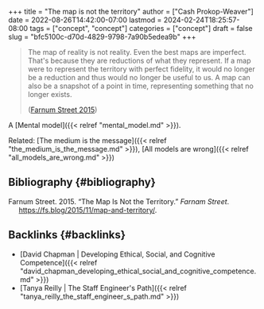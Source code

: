 +++
title = "The map is not the territory"
author = ["Cash Prokop-Weaver"]
date = 2022-08-26T14:42:00-07:00
lastmod = 2024-02-24T18:25:57-08:00
tags = ["concept", "concept"]
categories = ["concept"]
draft = false
slug = "bfc5100c-d70d-4829-9798-7a90b5edea9b"
+++

> The map of reality is not reality. Even the best maps are imperfect. That's because they are reductions of what they represent. If a map were to represent the territory with perfect fidelity, it would no longer be a reduction and thus would no longer be useful to us. A map can also be a snapshot of a point in time, representing something that no longer exists.
>
> (<a href="#citeproc_bib_item_1">Farnum Street 2015</a>)

A [Mental model]({{< relref "mental_model.md" >}}).

Related: [The medium is the message]({{< relref "the_medium_is_the_message.md" >}}), [All models are wrong]({{< relref "all_models_are_wrong.md" >}})


## Bibliography {#bibliography}

<style>.csl-entry{text-indent: -1.5em; margin-left: 1.5em;}</style><div class="csl-bib-body">
  <div class="csl-entry"><a id="citeproc_bib_item_1"></a>Farnum Street. 2015. “The Map Is Not the Territory.” <i>Farnam Street</i>. <a href="https://fs.blog/2015/11/map-and-territory/">https://fs.blog/2015/11/map-and-territory/</a>.</div>
</div>


## Backlinks {#backlinks}

-   [David Chapman | Developing Ethical, Social, and Cognitive Competence]({{< relref "david_chapman_developing_ethical_social_and_cognitive_competence.md" >}})
-   [Tanya Reilly | The Staff Engineer's Path]({{< relref "tanya_reilly_the_staff_engineer_s_path.md" >}})
